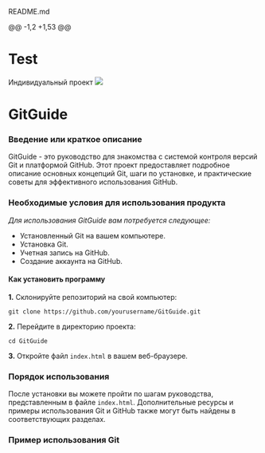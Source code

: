 README.md

@@ -1,2 +1,53 @@
# Test
 Индивидуальный проект
<img src="https://img.shields.io/badge/v1.0-black?style=flat-square&label=NEW%20VERSION&labelColor=blue
">

# GitGuide

### Введение или краткое описание
GitGuide - это руководство для знакомства с системой контроля версий Git и платформой GitHub. Этот проект предоставляет подробное описание основных концепций Git, шаги по установке, и практические советы для эффективного использования GitHub.

### Необходимые условия для использования продукта
_Для использования GitGuide вам потребуется следующее:_

* Установленный Git на вашем компьютере.
* Установка Git.
* Учетная запись на GitHub.
* Создание аккаунта на GitHub.

#### Как установить программу
**1.** Склонируйте репозиторий на свой компьютер:
```
git clone https://github.com/yourusername/GitGuide.git
```
**2.** Перейдите в директорию проекта:
```
cd GitGuide
```
**3.** Откройте файл `index.html` в вашем веб-браузере.

### Порядок использования
После установки вы можете пройти по шагам руководства, представленным в файле `index.html`. Дополнительные ресурсы и примеры использования Git и GitHub также могут быть найдены в соответствующих разделах.

### Пример использования Git
```
